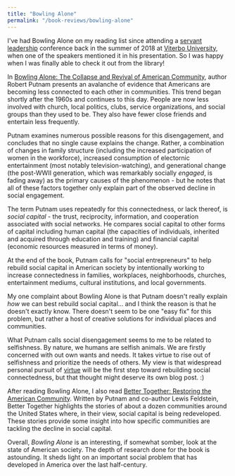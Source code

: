 ```yaml
---
title: "Bowling Alone"
permalink: "/book-reviews/bowling-alone"
---
```


I've had Bowling Alone on my reading list since attending a [servant leadership](https://en.wikipedia.org/wiki/Servant_leadership) conference back in the summer of 2018 at [Viterbo University](https://www4.viterbo.edu/), when one of the speakers mentioned it in his presentation. So I was happy when I was finally able to check it out from the library!

In [Bowling Alone: The Collapse and Revival of American Community](https://www.amazon.com/Bowling-Alone-Collapse-American-Community/dp/B01N94FW0P/), author Robert Putnam presents an avalanche of evidence that Americans are becoming less connected to each other in communities. This trend began shortly after the 1960s and continues to this day. People are now less involved with church, local politics, clubs, service organizations, and social groups than they used to be. They also have fewer close friends and entertain less frequently.

Putnam examines numerous possible reasons for this disengagement, and concludes that no single cause explains the change. Rather, a combination of changes in family structure (including the increased participation of women in the workforce), increased consumption of electornic entertainment (most notably television-watching), and generational change (the post-WWII generation, which was remarkably socially *engaged*, is fading away) as the primary causes of the phenomenon - but he notes that all of these factors together only explain part of the observed decline in social engagement.

The term Putnam uses repeatedly for this connectedness, or lack thereof, is *social capital* - the trust, reciprocity, information, and cooperation associated with social networks. He compares social capital to other forms of capital including human capital (the capacities of individuals, inherited and acquired through education and training) and financial capital (economic resources measured in terms of money).

At the end of the book, Putnam calls for "social entrepreneurs" to help rebuild social capital in American society by intentionally working to increase connectedness in families, workplaces, neighborhoods, churches, entertainment mediums, cultural institutions, and local governments.

My one complaint about Bowling Alone is that Putnam doesn't really explain *how* we can best rebuild social capital... and I think the reason is that he doesn't exactly know. There doesn't seem to be one "easy fix" for this problem, but rather a host of creative solutions for individual places and communities.

What Putnam calls social disengagement seems to me to be related to selfishness. By nature, we humans are selfish animals. We are firstly concerned with out own wants and needs. It takes virtue to rise out of selfishness and prioritize the needs of others. My view is that widespread personal pursuit of [virtue](https://en.wikipedia.org/wiki/Virtue) will be the first step toward rebuilding social connectedness, but that thought might deserve its own blog post. :)

After reading Bowling Alone, I also read [Better Together: Restoring the American Community](https://www.amazon.com/Better-Together-Restoring-American-Community/dp/0743235479/). Written by Putnam and co-author Lewis Feldstein, Better Together highlights the stories of about a dozen communities around the United States where, in their view, social capital is being redeveloped. These stories provide some insight into how specific communities are tackling the decline in social capital.

Overall, *Bowling Alone* is an interesting, if somewhat somber, look at the state of American society. The depth of research done for the book is astounding. It sheds light on an important social problem that has developed in America over the last half-century.
